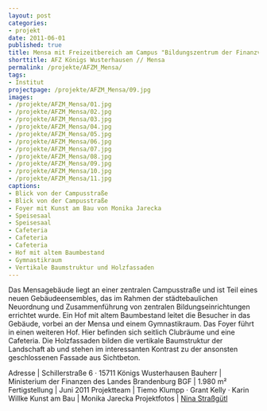 ```yaml
---
layout: post
categories:
- projekt
date: 2011-06-01
published: true
title: Mensa mit Freizeitbereich am Campus "Bildungszentrum der Finanzverwaltung des Landes Brandenburg"
shorttitle: AFZ Königs Wusterhausen // Mensa
permalink: /projekte/AFZM_Mensa/
tags: 
- Institut
projectpage: /projekte/AFZM_Mensa/09.jpg
images:
- /projekte/AFZM_Mensa/01.jpg
- /projekte/AFZM_Mensa/02.jpg
- /projekte/AFZM_Mensa/03.jpg
- /projekte/AFZM_Mensa/04.jpg
- /projekte/AFZM_Mensa/05.jpg
- /projekte/AFZM_Mensa/06.jpg
- /projekte/AFZM_Mensa/07.jpg
- /projekte/AFZM_Mensa/08.jpg
- /projekte/AFZM_Mensa/09.jpg
- /projekte/AFZM_Mensa/10.jpg
- /projekte/AFZM_Mensa/11.jpg
captions:
- Blick von der Campusstraße
- Blick von der Campusstraße
- Foyer mit Kunst am Bau von Monika Jarecka
- Speisesaal
- Speisesaal
- Cafeteria
- Cafeteria
- Cafeteria
- Hof mit altem Baumbestand
- Gymnastikraum
- Vertikale Baumstruktur und Holzfassaden
---
```

Das Mensagebäude liegt an einer zentralen Campusstraße und ist Teil eines neuen Gebäudeensembles, das im Rahmen der städtebaulichen Neuordnung und Zusammenführung von zentralen Bildungseinrichtungen errichtet wurde. Ein Hof mit altem Baumbestand leitet die Besucher in das Gebäude, vorbei an der Mensa und einem Gymnastikraum. Das Foyer führt in einen weiteren Hof. Hier befinden sich seitlich Clubräume und eine Cafeteria. Die Holzfassaden bilden die vertikale Baumstruktur der Landschaft ab und stehen im interessanten Kontrast zu der ansonsten geschlossenen Fassade aus Sichtbeton.

Adresse			|	Schillerstraße 6 · 15711 Königs Wusterhausen
Bauherr			|	Ministerium der Finanzen des Landes Brandenburg
BGF				|	1.980 m²
Fertigstellung	|	Juni 2011
Projektteam		|	Tiemo Klumpp · Grant Kelly · Karin Willke
Kunst am Bau	|	Monika Jarecka
Projektfotos	|	[Nina Straßgütl](http://www.ninastrg.de/)